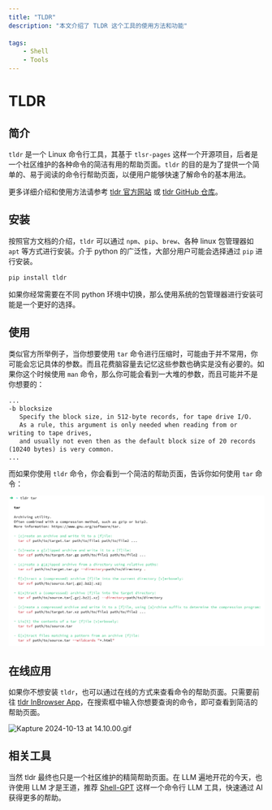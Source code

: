```yaml
---
title: "TLDR"
description: "本文介绍了 TLDR 这个工具的使用方法和功能"

tags:
    - Shell
    - Tools
---
```


# TLDR

## 简介

`tldr` 是一个 Linux 命令行工具，其基于 `tlsr-pages` 这样一个开源项目，后者是一个社区维护的各种命令的简洁有用的帮助页面。`tldr` 的目的是为了提供一个简单的、易于阅读的命令行帮助页面，以便用户能够快速了解命令的基本用法。

更多详细介绍和使用方法请参考 [tldr 官方网站](https://tldr.sh/) 或 [tldr GitHub 仓库](https://github.com/tldr-pages/tldr)。

## 安装

按照官方文档的介绍，`tldr` 可以通过 `npm`、`pip`、`brew`、各种 linux 包管理器如 `apt` 等方式进行安装。介于 python 的广泛性，大部分用户可能会选择通过 `pip` 进行安装。

```bash
pip install tldr
```

如果你经常需要在不同 python 环境中切换，那么使用系统的包管理器进行安装可能是一个更好的选择。

## 使用

类似官方所举例子，当你想要使用 `tar` 命令进行压缩时，可能由于并不常用，你可能会忘记具体的参数。而且花费脑容量去记忆这些参数也确实是没有必要的。如果你这个时候使用 `man` 命令，那么你可能会看到一大堆的参数，而且可能并不是你想要的：

```bash$ man tar
...
-b blocksize
   Specify the block size, in 512-byte records, for tape drive I/O.
   As a rule, this argument is only needed when reading from or writing to tape drives,
   and usually not even then as the default block size of 20 records (10240 bytes) is very common.
...
```

而如果你使用 `tldr` 命令，你会看到一个简洁的帮助页面，告诉你如何使用 `tar` 命令：

![tldr-tar](https://github.com/tldr-pages/tldr/raw/main/images/tldr-light.png)

## 在线应用

如果你不想安装 `tldr`，也可以通过在线的方式来查看命令的帮助页面。只需要前往 [tldr InBrowser App](https://tldr.inbrowser.app/)，在搜索框中输入你想要查询的命令，即可查看到简洁的帮助页面。

![Kapture 2024-10-13 at 14.10.00.gif](https://cloud.yiges.site:5003/i/2024/10/13/670b6476cc0e9.gif)

## 相关工具

当然 tldr 最终也只是一个社区维护的精简帮助页面。在 LLM 遍地开花的今天，也许使用 LLM 才是王道，推荐 [Shell-GPT](./2024-09-28-shell-gpt.md) 这样一个命令行 LLM 工具，快速通过 AI 获得更多的帮助。
